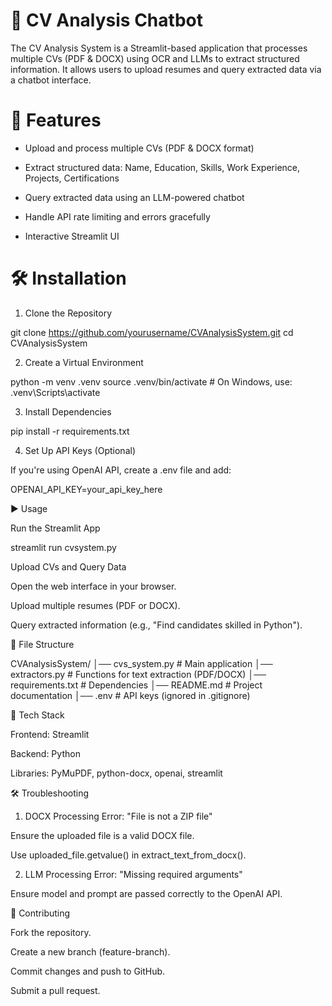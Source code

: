 # 📄 CV Analysis Chatbot
The CV Analysis System is a Streamlit-based application that processes multiple CVs (PDF &amp; DOCX) using OCR and LLMs to extract structured information. It allows users to upload resumes and query extracted data via a chatbot interface.

# 🚀 Features

- Upload and process multiple CVs (PDF & DOCX format)

- Extract structured data: Name, Education, Skills, Work Experience, Projects, Certifications

- Query extracted data using an LLM-powered chatbot

- Handle API rate limiting and errors gracefully

- Interactive Streamlit UI

# 🛠️ Installation

1. Clone the Repository


git clone https://github.com/yourusername/CVAnalysisSystem.git
cd CVAnalysisSystem

2. Create a Virtual Environment

python -m venv .venv
source .venv/bin/activate   # On Windows, use: .venv\Scripts\activate

3. Install Dependencies

pip install -r requirements.txt

4. Set Up API Keys (Optional)

If you're using OpenAI API, create a .env file and add:

OPENAI_API_KEY=your_api_key_here

▶️ Usage

Run the Streamlit App

streamlit run cvsystem.py

Upload CVs and Query Data

Open the web interface in your browser.

Upload multiple resumes (PDF or DOCX).

Query extracted information (e.g., "Find candidates skilled in Python").

📂 File Structure

CVAnalysisSystem/
│── cvs_system.py        # Main application
│── extractors.py        # Functions for text extraction (PDF/DOCX)
│── requirements.txt     # Dependencies
│── README.md            # Project documentation
│── .env                 # API keys (ignored in .gitignore)

🤖 Tech Stack

Frontend: Streamlit

Backend: Python

Libraries: PyMuPDF, python-docx, openai, streamlit

🛠️ Troubleshooting

1. DOCX Processing Error: "File is not a ZIP file"

Ensure the uploaded file is a valid DOCX file.

Use uploaded_file.getvalue() in extract_text_from_docx().

2. LLM Processing Error: "Missing required arguments"

Ensure model and prompt are passed correctly to the OpenAI API.

🤝 Contributing

Fork the repository.

Create a new branch (feature-branch).

Commit changes and push to GitHub.

Submit a pull request.



